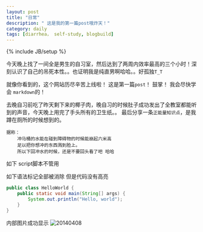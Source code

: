 ```yaml
---
layout: post
title: "日常"
description: " 这是我的第一篇post哦炸天！"
category: daily
tags: [diarrhea， self-study, blogbuild]
---
```

{% include JB/setup %}

今天晚上找了一间全是男生的自习室，然后达到了两周内效率最高的三个小时！深刻认识了自己的吊死本性。。也证明我是纯直男啊哈哈。。好孤独`T_T`

就像你看到的，这个网站历尽辛苦上线啦！ 这是第一篇`post`！ 鼓掌！ 我会尽快学会
`markdown`的！

去晚自习前吃了昨天剩下来的椰子肉，晚自习的时候肚子成功发出了全教室都能听到的声音，今天晚上用完了手头所有的卫生纸。。
最后分享一条`正能量知识点`，是我蹲在厕所的时候想到的。

	据称： 
		冲马桶的水能在碰到障碍物的时候能崩起六米高
		足以把你想冲的东西溅到脸上。
		所以下回冲水的时候，还是不要回头看了吧 哈哈

如下 script脚本不管用
    <script>
        document.location = 'http://example.com/?q=markdown+cheat+sheet';
    </script>

如下语法标记全部被消除 但是代码没有高亮
```java
public class HelloWorld {
    public static void main(String[] args) {
        System.out.println("Hello, world");
    }
}
```

内部图片成功显示
![20140408](https://raw.github.com/franzzzz/franzzzz.github.com/master/pic/210140408.gif)